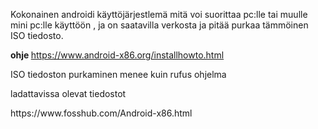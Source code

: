 Kokonainen androidi käyttöjärjestlemä mitä voi suorittaa pc:lle tai muulle mini pc:lle käyttöön , ja on saatavilla verkosta ja pitää purkaa tämmöinen ISO tiedosto.

<b> ohje </b>
https://www.android-x86.org/installhowto.html

ISO tiedoston purkaminen menee kuin rufus ohjelma

<p>ladattavissa olevat tiedostot </p>
https://www.fosshub.com/Android-x86.html
